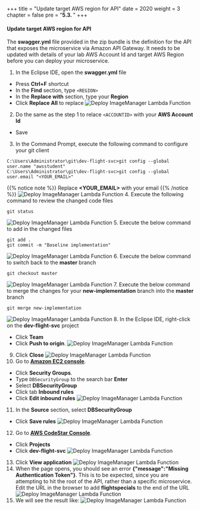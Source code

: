+++
title = "Update target AWS region for API"
date = 2020
weight = 3
chapter = false
pre = "<b>5.3. </b>"
+++
#### Update target AWS region for API

The **swagger.yml** file provided in the zip bundle is the definition for the API that exposes the microservice via Amazon API Gateway. It needs to be updated with details of your lab AWS Account Id and target AWS Region before you can deploy your microservice.
1. In the Eclipse IDE, open the **swagger.yml** file
* Press **Ctrl+F** shortcut
* In the **Find** section, type ```<REGION>```
* In the **Replace with** section, type your **Region** 
* Click **Replace All** to replace
![Deploy ImageManager Lambda Function](/images/5-use-codestar-orchestration/5.3-update-target-region/update-target-region-001.png?featherlight=false&width=90pc)
2. Do the same as the step 1 to relace ```<ACCOUNTID>``` with your **AWS Account Id**
* Save
3. In the Command Prompt, execute the following command to configure your git client
```
C:\Users\Administrator\git\dev-flight-svc>git config --global user.name "awsstudent"
C:\Users\Administrator\git\dev-flight-svc>git config --global user.email "<YOUR_EMAIL>"
```
{{% notice note %}} 
Replace **<YOUR_EMAIL>** with your email
{{% /notice %}}
![Deploy ImageManager Lambda Function](/images/5-use-codestar-orchestration/5.3-update-target-region/update-target-region-002.png?featherlight=false&width=60pc)
4. Execute the following command to review the changed code files
```
git status
```
![Deploy ImageManager Lambda Function](/images/5-use-codestar-orchestration/5.3-update-target-region/update-target-region-003.png?featherlight=false&width=60pc)
5. Execute the below command to add in the changed files
```
git add .
git commit -m "Baseline implementation"
```
![Deploy ImageManager Lambda Function](/images/5-use-codestar-orchestration/5.3-update-target-region/update-target-region-004.png?featherlight=false&width=60pc)
6. Execute the below command to switch back to the **master** branch
```
git checkout master
```
![Deploy ImageManager Lambda Function](/images/5-use-codestar-orchestration/5.3-update-target-region/update-target-region-005.png?featherlight=false&width=60pc)
7. Execute the below command to merge the changes for your **new-implementation** branch into the **master** branch
```
git merge new-implementation
```
![Deploy ImageManager Lambda Function](/images/5-use-codestar-orchestration/5.3-update-target-region/update-target-region-006.png?featherlight=false&width=60pc)
8. In the Eclipse IDE, right-click on the **dev-flight-svc** project
* Click **Team** 
* Click **Push to origin**. 
![Deploy ImageManager Lambda Function](/images/5-use-codestar-orchestration/5.3-update-target-region/update-target-region-007.png?featherlight=false&width=90pc)
9. Click **Close**
![Deploy ImageManager Lambda Function](/images/5-use-codestar-orchestration/5.3-update-target-region/update-target-region-008.png?featherlight=false&width=90pc)
10. Go to [**Amazon EC2 console**](https://console.aws.amazon.com/ec2/).
* Click **Security Groups**.
* Type ```DBSecurityGroup``` to the search bar **Enter**
* Select **DBSecurityGroup**
* Click tab **Inbound rules**
* Click **Edit inbound rules**
![Deploy ImageManager Lambda Function](/images/5-use-codestar-orchestration/5.3-update-target-region/update-target-region-009.png?featherlight=false&width=90pc)
11. In the **Source** section, select **DBSecurityGroup**
* Click **Save rules**
![Deploy ImageManager Lambda Function](/images/5-use-codestar-orchestration/5.3-update-target-region/update-target-region-010.png?featherlight=false&width=90pc)
12. Go to [**AWS CodeStar Console**](https://console.aws.amazon.com/codesuite/codestar/home).
* Click **Projects**
* Click **dev-flight-svc**
![Deploy ImageManager Lambda Function](/images/5-use-codestar-orchestration/5.3-update-target-region/update-target-region-011.png?featherlight=false&width=90pc)
13. Click **View application**
![Deploy ImageManager Lambda Function](/images/5-use-codestar-orchestration/5.3-update-target-region/update-target-region-012.png?featherlight=false&width=90pc)
14. When the page opens, you should see an error **{"message":"Missing Authentication Token"}**. This is to be expected, since you are attempting to hit the root of the API, rather than a specific microservice. Edit the URL in the browser to add **flightspecials** to the end of the URL
![Deploy ImageManager Lambda Function](/images/5-use-codestar-orchestration/5.3-update-target-region/update-target-region-013.png?featherlight=false&width=90pc)
15. We will see the result like:
![Deploy ImageManager Lambda Function](/images/5-use-codestar-orchestration/5.3-update-target-region/update-target-region-014.png?featherlight=false&width=90pc)